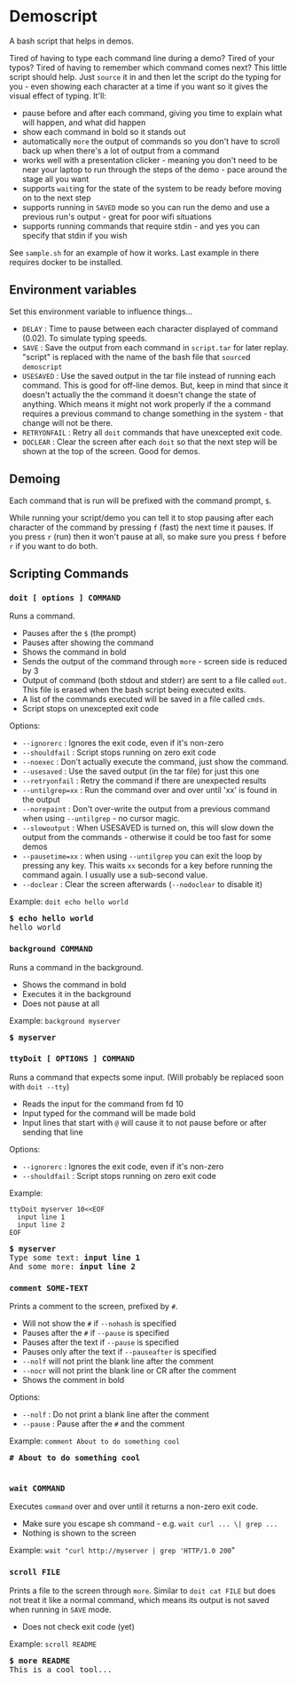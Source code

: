 # Demoscript

A bash script that helps in demos.

Tired of having to type each command line during a demo? Tired of your typos?
Tired of having to remember which command comes next?  This little script
should help. Just `source` it in and then let the script do the typing for
you - even showing each character at a time if you want so it gives the visual
effect of typing. It'll:
- pause before and after each command, giving you time to explain what will
  happen, and what did happen
- show each command in bold so it stands out
- automatically `more` the output of commands so you don't have to scroll
  back up when there's a lot of output from a command
- works well with a presentation clicker - meaning you don't need to be near
  your laptop to run through the steps of the demo - pace around the stage
  all you want
- supports `wait`ing for the state of the system to be ready before
  moving on to the next step
- supports running in `SAVED` mode so you can run the demo and use a previous
  run's output - great for poor wifi situations
- supports running commands that require stdin - and yes you can
  specify that stdin if you wish

See `sample.sh` for an example of how it works.  Last example in there requires
docker to be installed.

## Environment variables

Set this environment variable to influence things...
- `DELAY` : Time to pause between each character displayed of command (0.02).
  To simulate typing speeds.
- `SAVE` : Save the output from each command in `script.tar` for later replay.
  "script" is replaced with the name of the bash file that `source`d
  `demoscript`
- `USESAVED` : Use the saved output in the tar file instead of running each
  command. This is good for off-line demos. But, keep in mind that since it
  doesn't actually the the command it doesn't change the state of anything.
  Which means it might not work properly if the a command requires a previous
  command to change something in the system - that change will not be there.
- `RETRYONFAIL` : Retry all `doit` commands that have unexcepted exit code.
- `DOCLEAR` : Clear the screen after each `doit` so that the next step will
  be shown at the top of the screen. Good for demos.

## Demoing

Each command that is run will be prefixed with the command prompt, `$`.

While running your script/demo you can tell it to stop pausing after each
character of the command by pressing `f` (fast) the next time it pauses.
If you press `r` (run) then it won't pause at all, so make sure you press
`f` before `r` if you want to do both.

## Scripting Commands

### `doit [ options ] COMMAND`
Runs a command.
- Pauses after the `$` (the prompt)
- Pauses after showing the command
- Shows the command in bold
- Sends the output of the command through `more` - screen side is reduced by 3
- Output of command (both stdout and stderr) are sent to a file called `out`.
  This file is erased when the bash script being executed exits.
- A list of the commands executed will be saved in a file called `cmds`.
- Script stops on unexcepted exit code

Options:
- `--ignorerc` : Ignores the exit code, even if it's non-zero
- `--shouldfail` : Script stops running on zero exit code
- `--noexec` : Don't actually execute the command, just show the command.
- `--usesaved` : Use the saved output (in the tar file) for just this one
- `--retryonfail` : Retry the command if there are unexpected results
- `--untilgrep=xx` : Run the command over and over until 'xx' is found in the
  output
- `--norepaint` : Don't over-write the output from a previous command when
  using `--untilgrep` - no cursor magic.
- `--slowoutput` : When USESAVED is turned on, this will slow down the output
  from the commands - otherwise it could be too fast for some demos
- `--pausetime=xx` : when using `--untilgrep` you can exit the loop by pressing
  any key. This waits `xx` seconds for a key before running the command again.
  I usually use a sub-second value.
- `--doclear` : Clear the screen afterwards (`--nodoclear` to disable it)

Example: `doit echo hello world`
<pre>
<b>$ echo hello world</b>
hello world
</pre>

### `background COMMAND`
Runs a command in the background.
- Shows the command in bold
- Executes it in the background
- Does not pause at all

Example: `background myserver`
<pre>
<b>$ myserver</b>
</pre>

### `ttyDoit [ OPTIONS ] COMMAND`
Runs a command that expects some input.
(Will probably be replaced soon with `doit --tty`)
- Reads the input for the command from fd 10
- Input typed for the command will be made bold
- Input lines that start with `@` will cause it to not pause before or after
sending that line

Options:
- `--ignorerc` : Ignores the exit code, even if it's non-zero
- `--shouldfail` : Script stops running on zero exit code

Example: 
```
ttyDoit myserver 10<<EOF
  input line 1
  input line 2
EOF
```
<pre>
<b>$ myserver</b>
Type some text: <b>input line 1</b>
And some more: <b>input line 2</b>
</pre>

### `comment SOME-TEXT`
Prints a comment to the screen, prefixed by `#`.
- Will not show the `#` if `--nohash` is specified
- Pauses after the `#` if `--pause` is specified
- Pauses after the text if `--pause` is specified
- Pauses only after the text if `--pauseafter` is specified
- `--nolf` will not print the blank line after the comment
- `--nocr` will not print the blank line or CR after the comment
- Shows the comment in bold

Options:
- `--nolf` : Do not print a blank line after the comment
- `--pause` : Pause after the `#` and the comment

Example: `comment About to do something cool`
<pre>
<b># About to do something cool</b>

</pre>

### `wait COMMAND`
Executes `command` over and over until it returns a non-zero exit code.
- Make sure you escape sh command - e.g. `wait curl ... \| grep ...`
- Nothing is shown to the screen

Example: `wait "curl http://myserver | grep 'HTTP/1.0 200`"

### `scroll FILE`
Prints a file to the screen through `more`. Similar to `doit cat FILE`
but does not treat it like a normal command, which means its output is not
saved when running in `SAVE` mode.
- Does not check exit code (yet)

Example: `scroll README`
<pre>
<b>$ more README</b>
This is a cool tool...
</pre>
